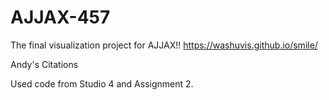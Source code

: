 # AJJAX-457
The final visualization project for AJJAX!!
https://washuvis.github.io/smile/

Andy's Citations

Used code from Studio 4 and Assignment 2.



